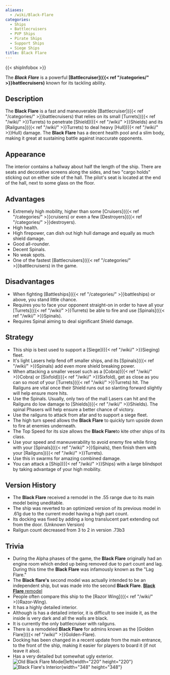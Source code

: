 ```yaml
---
aliases:
  - /wiki/Black-Flare
categories:
  - Ships
  - Battlecruisers
  - PVP Ships
  - Pirate Ships
  - Support Ships
  - Siege Ships
title: Black Flare
---
```


{{< shipInfobox >}}

The **_Black Flare_** is a powerful **[Battlecruiser]({{< ref "/categories/" >}}battlecruisers)** known for its tackling ability.

## Description

The **Black Flare** is a fast and maneuverable [Battlecruiser]({{< ref "/categories/" >}}battlecruisers) that relies on its small [Turrets]({{< ref "/wiki/" >}}Turrets) to penetrate [Shield]({{< ref "/wiki/" >}}Shields) and its [Railguns]({{< ref "/wiki/" >}}Turrets) to deal heavy [Hull]({{< ref "/wiki/" >}}Hull) damage. The **Black Flare** has a decent health pool and a slim body, making it great at sustaining battle against inaccurate opponents.

## Appearance

The interior contains a hallway about half the length of the ship. There are seats and decorative screens along the sides, and two "cargo holds" sticking out on either side of the hall. The pilot's seat is located at the end of the hall, next to some glass on the floor.

## Advantages

- Extremely high mobility, higher than some [Cruisers]({{< ref "/categories/" >}}cruisers) or even a few [Destroyers]({{< ref "/categories/" >}}destroyers).
- High health.
- High firepower, can dish out high hull damage and equally as much shield damage.
- Good all-rounder.
- Decent Spinals.
- No weak spots.
- One of the fastest [Battlecruisers]({{< ref "/categories/" >}}battlecruisers) in the game.

## Disadvantages

- When fighting [Battleships]({{< ref "/categories/" >}}battleships) or above, you stand little chance.
- Requires you to face your opponent straight-on in order to have all your [Turrets]({{< ref "/wiki/" >}}Turrets) be able to fire and use [Spinals]({{< ref "/wiki/" >}}Spinals).
- Requires Spinal aiming to deal significant Shield damage.

## Strategy

- This ship is best used to support a [Siege]({{< ref "/wiki/" >}}Sieging) fleet.
- It's light Lasers help fend off smaller ships, and its [Spinals]({{< ref "/wiki/" >}}Spinals) add even more shield breaking power.
- When attacking a smaller vessel such as a [Cobra]({{< ref "/wiki/" >}}Cobra) or [Sixfold]({{< ref "/wiki/" >}}Sixfold), get as close as you can so most of your [Turrets]({{< ref "/wiki/" >}}Turrets) hit. The Railguns are vital once their Shield runs out so slanting forward slightly will help ensure more hits.
- Use the Spinals. Usually, only two of the mall Lasers can hit and the Railguns do low damage to [Shields]({{< ref "/wiki/" >}}Shields). The spinal Phasers will help ensure a better chance of victory.
- Use the railguns to attack from afar and to support a siege fleet.
- The high turn speed allows the **Black Flare** to quickly turn upside down to fire at enemies underneath.
- The Top Speed for its size allows the **Black Flare**to kite other ships of its class.
- Use your speed and maneuverability to avoid enemy fire while firing with your [Spinals]({{< ref "/wiki/" >}}Spinals), then finish them with your [Railguns]({{< ref "/wiki/" >}}Turrets).
- Use this in swarms for amazing combined damage.
- You can attack a [Ship]({{< ref "/wiki/" >}}Ships) with a large blindspot by taking advantage of your high mobility.

## Version History

- The **Black Flare** received a remodel in the .55 range due to its main model being uneditable.
- The ship was reverted to an optimized version of its previous model in .61g due to the current model having a high part count.
- Its docking was fixed by adding a long translucent part extending out from the door. (Unknown Version)
- Railgun count decreased from 3 to 2 in version .73b3

## Trivia

- During the Alpha phases of the game, the **Black Flare** originally had an engine room which ended up being removed due to part count and lag. During this time the **Black Flare** was infamously known as the "Lag Flare."
- The **Black flare's** second model was actually intended to be an independent ship, but was made into the second **Black Flare**. [**Black Flare** remodel](https://www.roblox.com/library/397852309/Galaxy-Artemis)
- People often compare this ship to the [Razor Wing]({{< ref "/wiki/" >}}Razor-Wing).
- It has a highly detailed interior.
- Although is has a detailed interior, it is difficult to see inside it, as the inside is very dark and all the walls are black.
- It is currently the only battlecruiser with railguns.
- There is a remodeled **Black Flare** for admins known as the [Golden Flare]({{< ref "/wiki/" >}}Golden-Flare).
- Docking has been changed in a recent update from the main entrance, to the front of the ship, making it easier for players to board it (if not leave it also).
- Has a very detailed but somewhat ugly exterior. ![Old Black Flare
Model|left](BLACK_FLARE3.png "Old Black Flare Model|left"){width="220" height="220"}![Black Flare's
Interior](Black_Flare_Interior.png "Black Flare's Interior"){width="348" height="348"}
